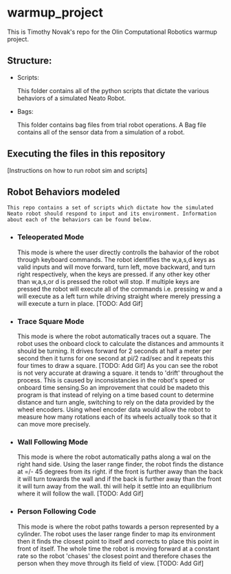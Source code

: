 # warmup_project
This is Timothy Novak's repo for the Olin Computational Robotics warmup project.

## Structure:
- Scripts:

	This folder contains all of the python scripts that dictate the various behaviors of a simulated Neato Robot.

- Bags:

	This folder contains bag files from trial robot operations. A Bag file contains all of the sensor data from a simulation of a robot.

## Executing the files in this repository

[Instructions on how to run robot sim and scripts]

## Robot Behaviors modeled

	This repo contains a set of scripts which dictate how the simulated Neato robot should respond to input and its environment. Information about each of the behaviors can be found below.

- ### Teleoperated Mode
	This mode is where the user directly controlls the bahavior of the robot through keyboard commands. The robot identifies the w,a,s,d keys as valid inputs and will move forward, turn left, move backward, and turn right respectively, when the keys are pressed. if any other key other than w,a,s,or d is pressed the robot will stop. If multiple keys are pressed the robot will execute all of the commands i.e. pressing w and a will execute as a left turn while driving straight where merely pressing a will execute a turn in place.
	[TODO: Add Gif]

- ### Trace Square Mode
	This mode is where the robot automatically traces out a square. The robot uses the onboard clock to calculate the distances and ammounts it should be turning. It drives forward for 2 seconds at half a meter per second then it turns for one second at pi/2 rad/sec and it repeats this four times to draw a square.
	[TODO: Add Gif]
	As you can see the robot is not very accurate at drawing a square. it tends to 'drift' throughout the process. This is caused by inconsistancies in the robot's speed or onboard time sensing.So an improvement that could be madeto this program is that instead of relying on a time based count to determine distance and turn angle, switching to rely on the data provided by the wheel encoders. Using wheel encoder data would allow the robot to measure how many rotations each of its wheels actually took so that it can move more precisely.

- ### Wall Following Mode
	This mode is where the robot automatically paths along a wal on the right hand side. Using the laser range finder, the robot finds the distance at =/- 45 degrees from its right. if the front is further away than the back it will turn towards the wall and if the back is further away than the front it will turn away from the wall. thi will help it settle into an equilibrium where it will follow the wall.
	[TODO: Add Gif]
- ### Person Following Code
	This mode is where the robot paths towards a person represented by a cylinder. The robot uses the laser range finder to map its environment then it finds the closest point to itself and corrects to place this point in front of itself. The whole time the robot is moving forward at a constant rate so the robot 'chases' the closest point and therefore chases the person when they move through its field of view.
	[TODO: Add Gif] 
